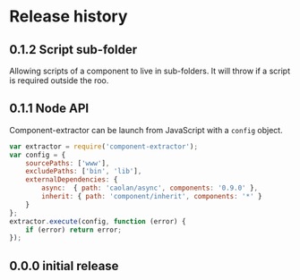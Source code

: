 # Release history

## 0.1.2 Script sub-folder
Allowing scripts of a component to live in sub-folders.
It will throw if a script is required outside the roo.


## 0.1.1 Node API
Component-extractor can be launch from JavaScript with a `config` object.
```javascript
var extractor = require('component-extractor');
var config = {
	sourcePaths: ['www'],
	excludePaths: ['bin', 'lib'],
	externalDependencies: {
		async:  { path: 'caolan/async', components: '0.9.0' },
		inherit: { path: 'component/inherit', components: '*' }
	}
};
extractor.execute(config, function (error) {
	if (error) return error;
});
```

## 0.0.0 initial release
